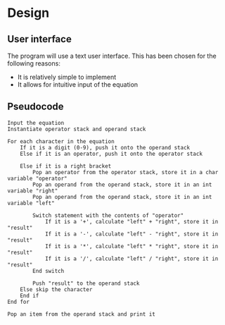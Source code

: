 # Design
## User interface
The program will use a text user interface.
This has been chosen for the following reasons:
- It is relatively simple to implement
- It allows for intuitive input of the equation

## Pseudocode
```
Input the equation
Instantiate operator stack and operand stack

For each character in the equation
    If it is a digit (0-9), push it onto the operand stack
    Else if it is an operator, push it onto the operator stack

    Else if it is a right bracket
        Pop an operator from the operator stack, store it in a char variable "operator"
        Pop an operand from the operand stack, store it in an int variable "right"
        Pop an operand from the operand stack, store it in an int variable "left"

        Switch statement with the contents of "operator"
            If it is a '+', calculate "left" + "right", store it in "result"
            If it is a '-', calculate "left" - "right", store it in "result"
            If it is a '*', calculate "left" * "right", store it in "result"
            If it is a '/', calculate "left" / "right", store it in "result"
        End switch

        Push "result" to the operand stack
    Else skip the character
    End if
End for

Pop an item from the operand stack and print it
```
